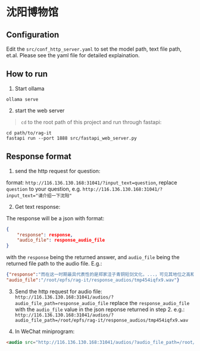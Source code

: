 # 沈阳博物馆

## Configuration
Edit the `src/conf_http_server.yaml` to set the model path, text file path, et.al.
Please see the yaml file for detailed explaination.

## How to run

1. Start ollama
```shell
ollama serve
```

2. start the web server

> `cd` to the root path of this project and run through fastapi:
```shell
cd path/to/rag-it
fastapi run --port 1888 src/fastapi_web_server.py 
```

## Response format

1. send the http request for question:

format: 
```http://116.136.130.168:31041/?input_text=question```,
replace `question` to your question, e.g. 
`http://116.136.130.168:31041/?input_text="请介绍一下沈阳"`

2. Get text response:

The response will be a json with format:
```json
{
    "response": response,
    "audio_file": response_audio_file
}
```
with the `response` being the returned answer,
and `audio_file` being the returned file path to the audio file.
E.g.:
```json
{"response":"而在这一时期最具代表性的是郑家洼子青铜短剑文化，...，可见其地位之高和生活之奢靡。",
"audio_file":"/root/epfs/rag-it/response_audios/tmp454iqfx9.wav"}
```
3. Send the http request for audio file:
`http://116.136.130.168:31041/audios/?audio_file_path=response_audio_file`
replace the `response_audio_file` with the `audio_file` value in the json reponse returned in step 2.
e.g.:
`http://116.136.130.168:31041/audios/?audio_file_path=/root/epfs/rag-it/response_audios/tmp454iqfx9.wav`

4. In WeChat miniprogram:
```html
<audio src="http://116.136.130.168:31041/audios/?audio_file_path=/root/epfs/rag-it/response_audios/tmp454iqfx9.wav" id="myAudio" controls loop></audio>
```